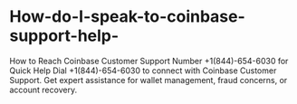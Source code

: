 # How-do-I-speak-to-coinbase-support-help-
How to Reach Coinbase Customer Support Number +1(844)-654-6030 for Quick Help Dial +1(844)-654-6030 to connect with Coinbase Customer Support. Get expert assistance for wallet management, fraud concerns, or account recovery.
